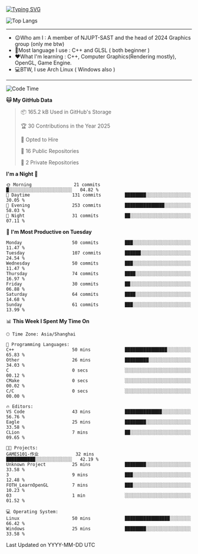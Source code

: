<a href="https://git.io/typing-svg">
  <img src="https://readme-typing-svg.demolab.com?font=Fira+Code&pause=1000&random=false&width=435&separator=%3D&lines=std%3A%3Aprintln(%22Hello,+world!%22);" alt="Typing SVG" />
</a>

![Top Langs](https://github-readme-stats.vercel.app/api/top-langs/?username=FOTH0626&theme=transparent)

---

- 😉Who am I : A member of NJUPT-SAST and the head of 2024 Graphics group (only me btw)
- 📖Most language I use : C++ and GLSL ( both beginner )
- ❤What I'm learning : C++, Computer Graphics(Rendering mostly), OpenGL, Game Engine.
- 💻BTW, I use Arch Linux ( Windows also )
---
<!--START_SECTION:waka-->
![Code Time](http://img.shields.io/badge/Code%20Time-118%20hrs%2018%20mins-blue)

**🐱 My GitHub Data** 

> 📦 165.2 kB Used in GitHub's Storage 
 > 
> 🏆 30 Contributions in the Year 2025
 > 
> 💼 Opted to Hire
 > 
> 📜 16 Public Repositories 
 > 
> 🔑 2 Private Repositories 
 > 
**I'm a Night 🦉** 

```text
🌞 Morning                21 commits          █░░░░░░░░░░░░░░░░░░░░░░░░   04.82 % 
🌆 Daytime                131 commits         ████████░░░░░░░░░░░░░░░░░   30.05 % 
🌃 Evening                253 commits         ███████████████░░░░░░░░░░   58.03 % 
🌙 Night                  31 commits          ██░░░░░░░░░░░░░░░░░░░░░░░   07.11 % 
```
📅 **I'm Most Productive on Tuesday** 

```text
Monday                   50 commits          ███░░░░░░░░░░░░░░░░░░░░░░   11.47 % 
Tuesday                  107 commits         ██████░░░░░░░░░░░░░░░░░░░   24.54 % 
Wednesday                50 commits          ███░░░░░░░░░░░░░░░░░░░░░░   11.47 % 
Thursday                 74 commits          ████░░░░░░░░░░░░░░░░░░░░░   16.97 % 
Friday                   30 commits          ██░░░░░░░░░░░░░░░░░░░░░░░   06.88 % 
Saturday                 64 commits          ████░░░░░░░░░░░░░░░░░░░░░   14.68 % 
Sunday                   61 commits          ███░░░░░░░░░░░░░░░░░░░░░░   13.99 % 
```


📊 **This Week I Spent My Time On** 

```text
🕑︎ Time Zone: Asia/Shanghai

💬 Programming Languages: 
C++                      50 mins             ████████████████░░░░░░░░░   65.83 % 
Other                    26 mins             █████████░░░░░░░░░░░░░░░░   34.03 % 
C                        0 secs              ░░░░░░░░░░░░░░░░░░░░░░░░░   00.12 % 
CMake                    0 secs              ░░░░░░░░░░░░░░░░░░░░░░░░░   00.02 % 
C/C                      0 secs              ░░░░░░░░░░░░░░░░░░░░░░░░░   00.00 % 

🔥 Editors: 
VS Code                  43 mins             ██████████████░░░░░░░░░░░   56.76 % 
Eagle                    25 mins             ████████░░░░░░░░░░░░░░░░░   33.58 % 
CLion                    7 mins              ██░░░░░░░░░░░░░░░░░░░░░░░   09.65 % 

🐱‍💻 Projects: 
GAMES101-作业              32 mins             ███████████░░░░░░░░░░░░░░   42.19 % 
Unknown Project          25 mins             ████████░░░░░░░░░░░░░░░░░   33.58 % 
3                        9 mins              ███░░░░░░░░░░░░░░░░░░░░░░   12.48 % 
FOTH_LearnOpenGL         7 mins              ███░░░░░░░░░░░░░░░░░░░░░░   10.23 % 
03                       1 min               ░░░░░░░░░░░░░░░░░░░░░░░░░   01.52 % 

💻 Operating System: 
Linux                    50 mins             █████████████████░░░░░░░░   66.42 % 
Windows                  25 mins             ████████░░░░░░░░░░░░░░░░░   33.58 % 
```


 Last Updated on YYYY-MM-DD UTC
<!--END_SECTION:waka-->
